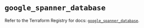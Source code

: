 # `google_spanner_database`

Refer to the Terraform Registry for docs: [`google_spanner_database`](https://registry.terraform.io/providers/hashicorp/google-beta/6.11.1/docs/resources/google_spanner_database).
